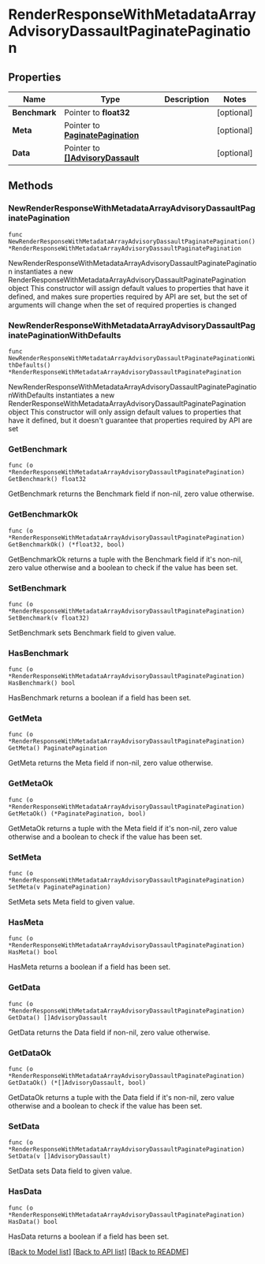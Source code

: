 # RenderResponseWithMetadataArrayAdvisoryDassaultPaginatePagination

## Properties

Name | Type | Description | Notes
------------ | ------------- | ------------- | -------------
**Benchmark** | Pointer to **float32** |  | [optional] 
**Meta** | Pointer to [**PaginatePagination**](PaginatePagination.md) |  | [optional] 
**Data** | Pointer to [**[]AdvisoryDassault**](AdvisoryDassault.md) |  | [optional] 

## Methods

### NewRenderResponseWithMetadataArrayAdvisoryDassaultPaginatePagination

`func NewRenderResponseWithMetadataArrayAdvisoryDassaultPaginatePagination() *RenderResponseWithMetadataArrayAdvisoryDassaultPaginatePagination`

NewRenderResponseWithMetadataArrayAdvisoryDassaultPaginatePagination instantiates a new RenderResponseWithMetadataArrayAdvisoryDassaultPaginatePagination object
This constructor will assign default values to properties that have it defined,
and makes sure properties required by API are set, but the set of arguments
will change when the set of required properties is changed

### NewRenderResponseWithMetadataArrayAdvisoryDassaultPaginatePaginationWithDefaults

`func NewRenderResponseWithMetadataArrayAdvisoryDassaultPaginatePaginationWithDefaults() *RenderResponseWithMetadataArrayAdvisoryDassaultPaginatePagination`

NewRenderResponseWithMetadataArrayAdvisoryDassaultPaginatePaginationWithDefaults instantiates a new RenderResponseWithMetadataArrayAdvisoryDassaultPaginatePagination object
This constructor will only assign default values to properties that have it defined,
but it doesn't guarantee that properties required by API are set

### GetBenchmark

`func (o *RenderResponseWithMetadataArrayAdvisoryDassaultPaginatePagination) GetBenchmark() float32`

GetBenchmark returns the Benchmark field if non-nil, zero value otherwise.

### GetBenchmarkOk

`func (o *RenderResponseWithMetadataArrayAdvisoryDassaultPaginatePagination) GetBenchmarkOk() (*float32, bool)`

GetBenchmarkOk returns a tuple with the Benchmark field if it's non-nil, zero value otherwise
and a boolean to check if the value has been set.

### SetBenchmark

`func (o *RenderResponseWithMetadataArrayAdvisoryDassaultPaginatePagination) SetBenchmark(v float32)`

SetBenchmark sets Benchmark field to given value.

### HasBenchmark

`func (o *RenderResponseWithMetadataArrayAdvisoryDassaultPaginatePagination) HasBenchmark() bool`

HasBenchmark returns a boolean if a field has been set.

### GetMeta

`func (o *RenderResponseWithMetadataArrayAdvisoryDassaultPaginatePagination) GetMeta() PaginatePagination`

GetMeta returns the Meta field if non-nil, zero value otherwise.

### GetMetaOk

`func (o *RenderResponseWithMetadataArrayAdvisoryDassaultPaginatePagination) GetMetaOk() (*PaginatePagination, bool)`

GetMetaOk returns a tuple with the Meta field if it's non-nil, zero value otherwise
and a boolean to check if the value has been set.

### SetMeta

`func (o *RenderResponseWithMetadataArrayAdvisoryDassaultPaginatePagination) SetMeta(v PaginatePagination)`

SetMeta sets Meta field to given value.

### HasMeta

`func (o *RenderResponseWithMetadataArrayAdvisoryDassaultPaginatePagination) HasMeta() bool`

HasMeta returns a boolean if a field has been set.

### GetData

`func (o *RenderResponseWithMetadataArrayAdvisoryDassaultPaginatePagination) GetData() []AdvisoryDassault`

GetData returns the Data field if non-nil, zero value otherwise.

### GetDataOk

`func (o *RenderResponseWithMetadataArrayAdvisoryDassaultPaginatePagination) GetDataOk() (*[]AdvisoryDassault, bool)`

GetDataOk returns a tuple with the Data field if it's non-nil, zero value otherwise
and a boolean to check if the value has been set.

### SetData

`func (o *RenderResponseWithMetadataArrayAdvisoryDassaultPaginatePagination) SetData(v []AdvisoryDassault)`

SetData sets Data field to given value.

### HasData

`func (o *RenderResponseWithMetadataArrayAdvisoryDassaultPaginatePagination) HasData() bool`

HasData returns a boolean if a field has been set.


[[Back to Model list]](../README.md#documentation-for-models) [[Back to API list]](../README.md#documentation-for-api-endpoints) [[Back to README]](../README.md)


